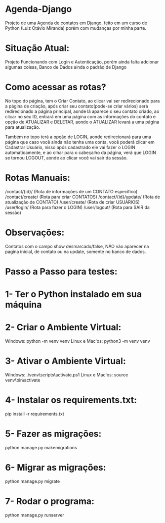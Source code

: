 # Agenda-Django
 Projeto de uma Agenda de contatos em Django, feito em um curso de Python (Luiz Otávio Miranda) porém com mudanças por minha parte.

# Situação Atual:

Projeto Funcionando com Login e Autenticação, porém ainda falta adcionar algumas coisas, Banco de Dados ainda o padrão de Django

# Como acessar as rotas?

No topo do página, tem o Criar Contato, ao clicar vai ser redirecionado para a página de criação, após criar seu contato(pode-se criar vários) será redirecionado a página principal, aonde lá aparece o seu contato criado, ao clicar no seu ID, entrará em uma página com as informações do contato e opção de ATUALIZAR e DELETAR, aonde o ATUALIZAR levará a uma página para atualização.

Também no topo terá a opção de LOGIN, aonde redirecionará para uma página que caso você ainda não tenha uma conta, você poderá clicar em Cadastrar Usuário, nisso após cadastrado ele vai fazer o LOGIN automaticamente, e ao olhar para o cabeçalho da página, verá que LOGIN se tornou LOGOUT, aonde ao clicar você vai sair da sessão.

# Rotas Manuais:

/contact/{id}/ (Rota de informações de um CONTATO específico)
/contact/create/ (Rota para criar CONTATOS)
/contact/{id}/update/ (Rota de atualização de CONTATO)
/user/create/ (Rota de criar USUÁRIOS)
/user/login/ (Rota para fazer o LOGIN)
/user/logout/ (Rota para SAIR da sessão)

# Observações:

Contatos com o campo show desmarcado/false, NÃO vão aparecer na pagina inicial, de contato ou na update, somente no banco de dados.

# Passo a Passo para testes:

# 1- Ter o Python instalado em sua máquina

# 2- Criar o Ambiente Virtual:
Windows: python -m venv venv
Linux e Mac'os: python3 -m venv venv

# 3- Ativar o Ambiente Virtual:
Windows: .\venv\scripts\activate.ps1
Linux e Mac'os: source venv\bin\activate

# 4- Instalar os requirements.txt:
pip install -r requirements.txt

# 5- Fazer as migrações:
python manage.py makemigrations

# 6- Migrar as migrações:
python manage.py migrate

# 7- Rodar o programa:
python manage.py runserver



